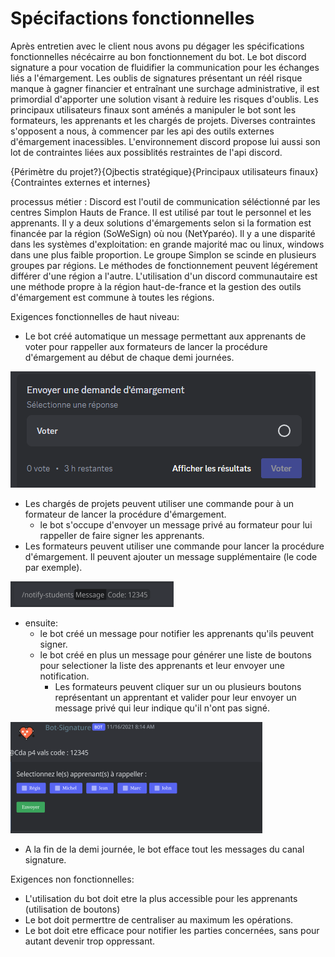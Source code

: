 # Spécifactions fonctionnelles

Après entretien avec le client nous avons pu dégager les spécifications fonctionnelles nécécairre au bon fonctionnement du bot. 
Le bot discord signature a pour vocation de fluidifier la communication pour les échanges liés a l'émargement. Les oublis de signatures présentant un réél risque manque à gagner financier et entraînant une surchage administrative, il est primordial d'apporter une solution visant à reduire les risques d'oublis.
Les principaux utilisateurs finaux sont aménés a manipuler le bot sont les formateurs, les apprenants et les chargés de projets.
Diverses contraintes s'opposent a nous, à commencer par les api des outils externes d'émargement inacessibles. L'environnement discord propose lui aussi son lot de contraintes liées aux possiblités restraintes de l'api discord.

{Périmètre du projet?}{Ojbectis stratégique}{Principaux utilisateurs finaux}{Contraintes externes et internes}

processus métier :
Discord est l'outil de communication séléctionné par les centres Simplon Hauts de France. Il est utilisé par tout le personnel et les apprenants.
Il y a deux solutions d'émargements selon si la formation est financée par la région (SoWeSign) où nou (NetYparéo).
Il y a une disparité dans les systèmes d'exploitation: en grande majorité mac ou linux, windows dans une plus faible proportion.
Le groupe Simplon se scinde en plusieurs groupes par régions. Le méthodes de fonctionnement peuvent légérement différer d'une région a l'autre. L'utilisation d'un discord communautaire est une méthode propre à la région haut-de-france et la gestion des outils d'émargement est commune à toutes les régions.

Exigences fonctionnelles de haut niveau: 
- Le bot créé automatique un message permettant aux apprenants de voter pour rappeller aux formateurs de lancer la procédure d'émargement au début de chaque demi journées.

![image](/././assets/img/vote-student.png)

- Les chargés de projets peuvent utiliser une commande pour à un formateur de lancer la procédure d'émargement.
    - le bot s'occupe d'envoyer un message privé au formateur pour lui rappeller de faire signer les apprenants.
- Les formateurs peuvent utiliser une commande pour lancer la procédure d'émargement. Il peuvent ajouter un message supplémentaire (le code par exemple).

![image](/././assets/img/notify-student-command.png)
- ensuite:
    - le bot créé un message pour notifier les apprenants qu'ils peuvent signer. 
    - le bot créé en plus un message pour générer une liste de boutons pour selectioner la liste des apprenants et leur envoyer une notification.
        - Les formateurs peuvent cliquer sur un ou plusieurs boutons représentant un apprentant et valider pour leur envoyer un message privé qui leur indique qu'il n'ont pas signé.

![image](/././assets/img/notify-student-message.png)

- A la fin de la demi journée, le bot efface tout les messages du canal signature.

Exigences non fonctionnelles:
- L'utilisation du bot doit etre la plus accessible pour les apprenants (utilisation de boutons)
- Le bot doit permerttre de centraliser au maximum les opérations.
- Le bot doit etre efficace pour notifier les parties concernées, sans pour autant devenir trop oppressant.